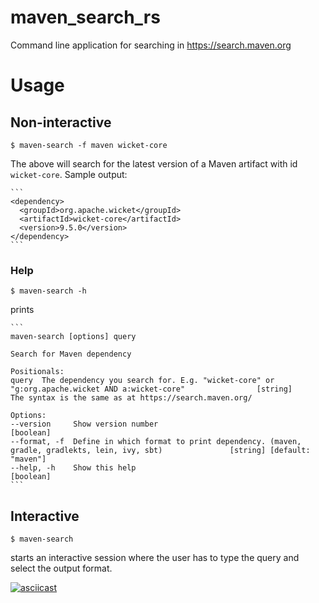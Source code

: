 # maven_search_rs
Command line application for searching in https://search.maven.org

# Usage

## Non-interactive

    $ maven-search -f maven wicket-core

The above will search for the latest version of a Maven artifact with id `wicket-core`. 
Sample output:

    ```
    <dependency>
      <groupId>org.apache.wicket</groupId>
      <artifactId>wicket-core</artifactId>
      <version>9.5.0</version>
    </dependency>
    ```
### Help

    $ maven-search -h

prints

    ```
    maven-search [options] query

    Search for Maven dependency
    
    Positionals:
    query  The dependency you search for. E.g. "wicket-core" or "g:org.apache.wicket AND a:wicket-core"                [string]
    The syntax is the same as at https://search.maven.org/
    
    Options:
    --version     Show version number                                                                                  [boolean]
    --format, -f  Define in which format to print dependency. (maven, gradle, gradlekts, lein, ivy, sbt)               [string] [default: "maven"]
    --help, -h    Show this help                                                                                       [boolean]
    ```

## Interactive

    $ maven-search

starts an interactive session where the user has to type the query and select the output format.

[![asciicast](https://asciinema.org/a/HFIF253i5CG5ZqH1nwmIrmqm3.svg)](https://asciinema.org/a/HFIF253i5CG5ZqH1nwmIrmqm3)
